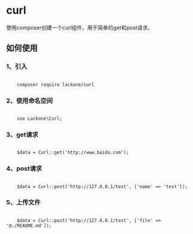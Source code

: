 # curl
使用composer创建一个curl组件，用于简单的get和post请求。


## 如何使用

### 1、引入
<code>
    composer require lackone/curl
</code>

### 2、使用命名空间
<code>
    use Lackone\Curl;
</code>

### 3、get请求
<code>
    $data = Curl::get('http://www.baidu.com');
</code>

### 4、post请求
<code>
    $data = Curl::post('http://127.0.0.1/test', ['name' => 'test']);
</code>

### 5、上传文件
<code>
    $data = Curl::post('http://127.0.0.1/test', ['file' => '@./README.md']);
</code>
